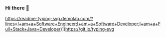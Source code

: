 ### Hi there 👋
https://readme-typing-svg.demolab.com/?lines=I+am+a+Software+Engineer;I+am+a+Software+Developer;I+am+a+Full+Stack+Java+Developer)](https://git.io/typing-svg

<!--
- 🔭 I’m currently working on ...
- 🌱 I’m currently learning ...
- 👯 I’m looking to collaborate on ...
- 🤔 I’m looking for help with ...
- 💬 Ask me about ...
- 📫 How to reach me: ...
- 😄 Pronouns: ...
- ⚡ Fun fact: ...
-->
